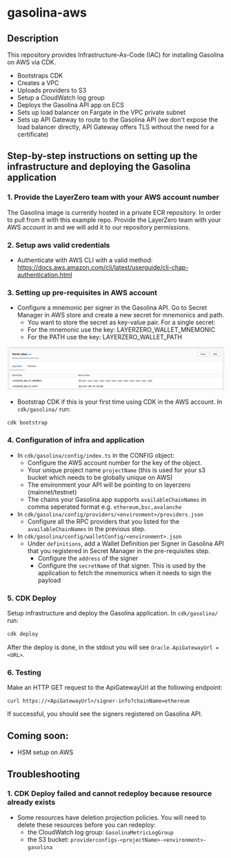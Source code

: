# gasolina-aws

## Description
This repository provides Infrastructure-As-Code (IAC) for installing Gasolina on AWS via CDK.
- Bootstraps CDK
- Creates a VPC
- Uploads providers to S3
- Setup a CloudWatch log group
- Deploys the Gasolina API app on ECS
- Sets up load balancer on Fargate in the VPC private subnet
- Sets up API Gateway to route to the Gasolina API (we don't expose the load balancer directly, API Gateway offers TLS without the need for a certificate)

## Step-by-step instructions on setting up the infrastructure and deploying the Gasolina application

### 1. Provide the LayerZero team with your AWS account number
The Gasolina image is currently hosted in a private ECR repository. In order to pull from it with this example repo. Provide the LayerZero team with your AWS account in and we will add it to our repository permissions.

### 2. Setup aws valid credentials
- Authenticate with AWS CLI with a valid method: https://docs.aws.amazon.com/cli/latest/userguide/cli-chap-authentication.html

### 3. Setting up pre-requisites in AWS account
- Configure a mnemonic per signer in the Gasolina API. Go to Secret Manager in AWS store and create a new secret for mnemonics and path.
  - You want to store the secret as key-value pair. For a single secret:
  - For the mnemonic use the key: LAYERZERO_WALLET_MNEMONIC
  - For the PATH use the key: LAYERZERO_WALLET_PATH

![img.png](assets/secret-manager-setup.png)
- Bootstrap CDK if this is your first time using CDK in the AWS account. In `cdk/gasolina/` run:
```bash
cdk bootstrap 
```

### 4. Configuration of infra and application
- In `cdk/gasolina/config/index.ts` in the CONFIG object:
  - Configure the AWS account number for the key of the object.
  - Your unique project name `projectName` (this is used for your s3 bucket which needs to be globally unique on AWS)
  - The environment your API will be pointing to on layerzero (mainnet/testnet)
  - The chains your Gasolina app supports `availableChainNames` in comma seperated format e.g. `ethereum,bsc,avalanche`
- In `cdk/gasolina/config/providers/<environment>/providers.json` 
  - Configure all the RPC providers that you listed for the `availableChainNames` in the previous step.
- In `cdk/gasolina/config/walletConfig/<environment>.json`
  - Under `definitions`, add a Wallet Definition per Signer in Gasolina API that you registered in Secret Manager in the pre-requisites step.
    - Configure the `address` of the signer
    - Configure the `secretName` of that signer. This is used by the application to fetch the mnemonics when it needs to sign the payload

### 5. CDK Deploy
Setup infrastructure and deploy the Gasolina application.
In `cdk/gasolina/` run:
```bash
cdk deploy
```
After the deploy is done, in the stdout you will see `Oracle.ApiGatewayUrl = <URL>`. 

### 6. Testing
Make an HTTP GET request to the ApiGatewayUrl at the following endpoint:
```
curl https://<ApiGatewayUrl>/signer-info?chainName=ethereum
```
If successful, you should see the signers registered on Gasolina API.

## Coming soon:
- HSM setup on AWS

## Troubleshooting
### 1. CDK Deploy failed and cannot redeploy because resource already exists
- Some resources have deletion projection policies. You will need to delete these resources before you can redeploy:
  - the CloudWatch log group: `GasolinaMetricLogGroup`
  - the S3 bucket: `providerconfigs-<projectName>-<environment>-gasolina`
